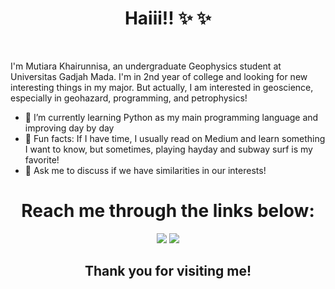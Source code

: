 <h1 align="center">Haiii!! ✨ ✨ </h1>

<br>

I'm Mutiara Khairunnisa, an undergraduate Geophysics student at Universitas Gadjah Mada. I'm in 2nd year of college and looking for new interesting things in my major. But actually, I am interested in geoscience, especially in geohazard, programming, and petrophysics!

- 🌱 I’m currently learning Python as my main programming language and improving day by day
- 🔭 Fun facts: If I have time, I usually read on Medium and learn something I want to know, but sometimes, playing hayday and subway surf is my favorite!
- 💬 Ask me to discuss if we have similarities in our interests!
  
<h1 align="center">Reach me through the links below: </h1>
<div align="center">
    <a href="https://www.instagram.com/khaayys/">
        <img src="https://img.shields.io/badge/instagram-%23E4405F.svg?&style=for-the-badge&logo=instagram&logoColor=white&color=F05A7E"/></a>
    <a href="mailto:mutiarakhairunnisa@mail.ugm.ac.id">
        <img src="https://img.shields.io/badge/gmail-white?style=for-the-badge&logo=gmail&logoColor=red&color=9DBDFF"/></a>
</div>
<h2 align="center">Thank you for visiting me! </h2>


